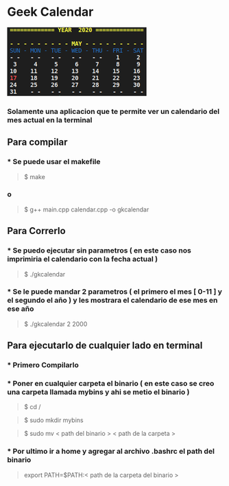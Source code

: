 # Geek Calendar
![calendario](https://github.com/marioxe301/geekCalendar/blob/master/img/format.png)

### Solamente una aplicacion que te permite ver un calendario del mes actual en la terminal
## Para compilar
### * Se puede usar el makefile
> $ make
### **o**
> $ g++ main.cpp calendar.cpp -o gkcalendar

## Para Correrlo
### * Se puedo ejecutar sin parametros ( en este caso nos imprimiria el calendario con la fecha actual )
> $ ./gkcalendar
### * Se le puede mandar 2 parametros ( el primero el mes [ 0-11 ] y el segundo el año ) y les mostrara el calendario de ese mes en ese año
> $ ./gkcalendar 2 2000

## Para ejecutarlo de cualquier lado en terminal
### * Primero Compilarlo
### * Poner en cualquier carpeta el binario ( en este caso se creo una carpeta llamada mybins y ahi se metio el binario )
> $ cd /

> $ sudo mkdir mybins

> $ sudo mv < path del binario > < path de la carpeta >
### * Por ultimo ir a home y agregar al archivo .bashrc el path del binario
> export PATH=$PATH:< path de la carpeta del binario >
